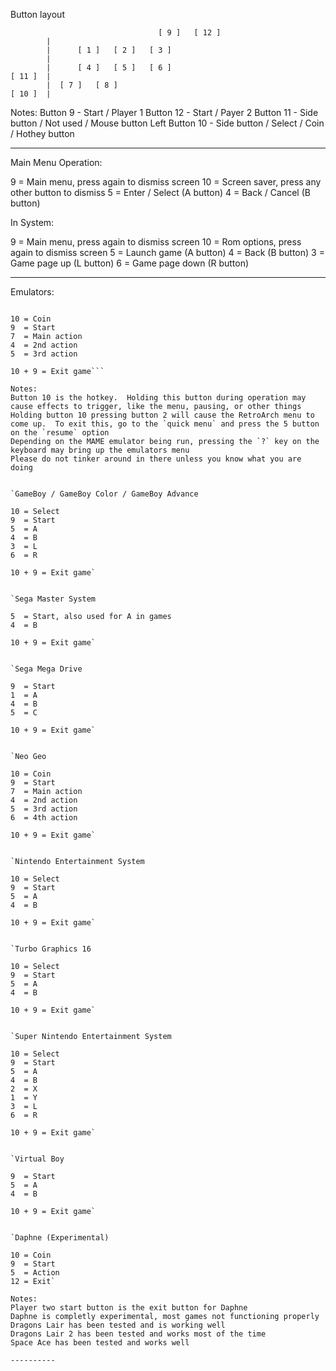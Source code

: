 Button layout

                                     [ 9 ]   [ 12 ]
            |
            |      [ 1 ]   [ 2 ]   [ 3 ]                        
            |  
            |      [ 4 ]   [ 5 ]   [ 6 ]
    [ 11 ]  |        
            |  [ 7 ]   [ 8 ]
    [ 10 ]  |  
         
Notes: 
Button 9 - Start / Player 1
Button 12 - Start / Payer 2
Button 11 - Side button / Not used / Mouse button Left
Button 10 - Side button / Select / Coin / Hothey button

----------

Main Menu Operation:

9  = Main menu, press again to dismiss screen
10 = Screen saver, press any other button to dismiss
5  = Enter / Select (A button)
4  = Back / Cancel (B button)

In System:

9  = Main menu, press again to dismiss screen
10 = Rom options, press again to dismiss screen
5  = Launch game (A button)
4  = Back (B button)
3  = Game page up (L button)
6  = Game page down (R button)

----------

Emulators:

```MAME:

10 = Coin
9  = Start
7  = Main action
4  = 2nd action
5  = 3rd action

10 + 9 = Exit game```

Notes:
Button 10 is the hotkey.  Holding this button during operation may cause effects to trigger, like the menu, pausing, or other things
Holding button 10 pressing button 2 will cause the RetroArch menu to come up.  To exit this, go to the `quick menu` and press the 5 button on the `resume` option
Depending on the MAME emulator being run, pressing the `?` key on the keyboard may bring up the emulators menu
Please do not tinker around in there unless you know what you are doing


`GameBoy / GameBoy Color / GameBoy Advance

10 = Select
9  = Start
5  = A
4  = B
3  = L
6  = R

10 + 9 = Exit game`


`Sega Master System

5  = Start, also used for A in games
4  = B

10 + 9 = Exit game`


`Sega Mega Drive

9  = Start
1  = A
4  = B
5  = C

10 + 9 = Exit game`


`Neo Geo

10 = Coin
9  = Start
7  = Main action
4  = 2nd action
5  = 3rd action
6  = 4th action

10 + 9 = Exit game`


`Nintendo Entertainment System

10 = Select
9  = Start
5  = A
4  = B

10 + 9 = Exit game`


`Turbo Graphics 16

10 = Select
9  = Start
5  = A
4  = B

10 + 9 = Exit game`


`Super Nintendo Entertainment System

10 = Select
9  = Start
5  = A
4  = B
2  = X
1  = Y
3  = L
6  = R
  
10 + 9 = Exit game`


`Virtual Boy

9  = Start
5  = A
4  = B

10 + 9 = Exit game`


`Daphne (Experimental)

10 = Coin
9  = Start
5  = Action
12 = Exit`

Notes:
Player two start button is the exit button for Daphne
Daphne is completly experimental, most games not functioning properly
Dragons Lair has been tested and is working well
Dragons Lair 2 has been tested and works most of the time
Space Ace has been tested and works well

----------
